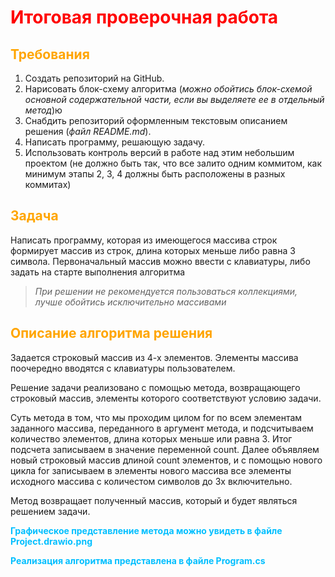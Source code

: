 # <font color=#FF0000>**Итоговая проверочная работа**</font>


## <font color=#FFA500>Требования</font>

1. Создать репозиторий на GitHub.
2. Нарисовать блок-схему алгоритма (*можно обойтись блок-схемой основной содержательной части, если вы выделяете ее в отдельный метод*)ю
3. Снабдить репозиторий оформленным текстовым описанием решения (*файл README.md*).
4. Написать программу, решающую задачу.
5. Использовать контроль версий в работе над этим небольшим проектом (не должно быть так, что все залито одним коммитом, как минимум этапы 2, 3, 4 должны быть расположены в разных коммитах)

## <font color=#FFA500>Задача</font>

Написать программу, которая из имеющегося массива строк формирует массив из строк, длина которых меньше либо равна 3 символа. Первоначальный массив можно ввести с клавиатуры, либо задать на старте выполнения алгоритма 

>*При решении не рекомендуется пользоваться коллекциями, лучше обойтись исключительно массивами*

## <font color=#FFA500>Описание алгоритма решения</font>

Задается строковый массив из 4-х элементов. Элементы массива поочередно вводятся с клавиатуры пользователем. 

Решение задачи реализовано с помощью метода, возвращающего строковый массив, элементы которого соответствуют условию задачи.

Суть метода в том, что мы проходим цилом for по всем элементам заданного массива, переданного в аргумент метода, и подсчитываем количество элементов, длина которых меньше или равна 3. Итог подсчета записываем в значение переменной count. Далее объявляем новый строковый массив длиной count элементов, и с помощью нового цикла for записываем в элементы нового массива все элементы исходного массива с количестом символов до 3х включительно. 

Метод возвращает полученный массив, который и будет являться решением задачи.

<font color=#00BFFF>**Графическое представление метода можно увидеть в файле Project.drawio.png**</font>


<font color=#00BFFF>**Реализация алгоритма представлена в файле Program.cs**</font>
